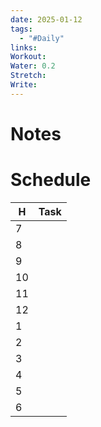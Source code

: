 ```yaml
---
date: 2025-01-12
tags:
  - "#Daily"
links: 
Workout: 
Water: 0.2
Stretch: 
Write:
---
```

# Notes

# Schedule

| H   | Task |
| --- | ---- |
| 7   |      |
| 8   |      |
| 9   |      |
| 10  |      |
| 11  |      |
| 12  |      |
| 1   |      |
| 2   |      |
| 3   |      |
| 4   |      |
| 5   |      |
| 6   |      |
